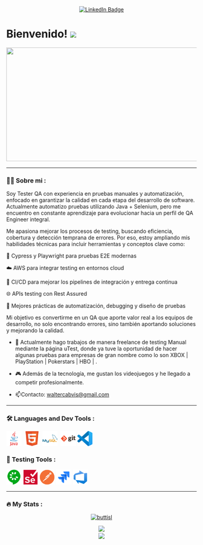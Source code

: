 <div id="header" align="center">
  <div id="badges">
    <a href="https://www.linkedin.com/in/walter-caballo-visconte-tester/">
      <img src="https://img.shields.io/badge/LinkedIn-blue?style=for-the-badge&logo=linkedin&logoColor=white" alt="LinkedIn Badge"/>
    </a>
  </div>
</div>
<div  <img src="https://komarev.com/ghpvc/?username=waltercabvis&color=blue" alt=""/>
  <h1>
  Bienvenido!
  <img src="https://media.giphy.com/media/hvRJCLFzcasrR4ia7z/giphy.gif" width="30px"/>
  </h1>
</div>
<div align="center">
  <img src="https://media.giphy.com/media/dWesBcTLavkZuG35MI/giphy.gif" width="600" height="300"/>
</div>

---
### :man_technologist: Sobre mi :
Soy Tester QA con experiencia en pruebas manuales y automatización, enfocado en garantizar la calidad en cada etapa del desarrollo de software. Actualmente automatizo pruebas utilizando Java + Selenium, pero me encuentro en constante aprendizaje para evolucionar hacia un perfil de QA Engineer integral.

Me apasiona mejorar los procesos de testing, buscando eficiencia, cobertura y detección temprana de errores. Por eso, estoy ampliando mis habilidades técnicas para incluir herramientas y conceptos clave como:

🔧 Cypress y Playwright para pruebas E2E modernas

☁️ AWS para integrar testing en entornos cloud

🔄 CI/CD para mejorar los pipelines de integración y entrega continua

🌐 APIs testing con Rest Assured

🧠 Mejores prácticas de automatización, debugging y diseño de pruebas

Mi objetivo es convertirme en un QA que aporte valor real a los equipos de desarrollo, no solo encontrando errores, sino también aportando soluciones y mejorando la calidad.

- :telescope: Actualmente hago trabajos de manera freelance de testing Manual mediante la página uTest, donde ya tuve la oportunidad de hacer algunas pruebas para empresas de gran nombre como lo son XBOX | PlayStation | Pokerstars | HBO | .

- 🎮 Además de la tecnología, me gustan los videojuegos y he llegado a competir profesionalmente.

- :mailbox:Contacto: waltercabvis@gmail.com

---

### :hammer_and_wrench: Languages and Dev Tools :
<div>
  <img src="https://github.com/devicons/devicon/blob/master/icons/java/java-original-wordmark.svg" title="Java" alt="Java" width="40" height="40"/>&nbsp;
  <img src="https://github.com/devicons/devicon/blob/master/icons/html5/html5-original.svg" title="HTML5" alt="HTML" width="40" height="40"/>&nbsp;
  <img src="https://github.com/devicons/devicon/blob/master/icons/mysql/mysql-original-wordmark.svg" title="MySQL"  alt="MySQL" width="40" height="40"/>&nbsp;
  <img src="https://github.com/devicons/devicon/blob/master/icons/git/git-original-wordmark.svg" title="Git" **alt="Git" width="40" height="40"/>
  <img src="https://github.com/devicons/devicon/blob/master/icons/vscode/vscode-original.svg" title="Git" **alt="Git" width="40" height="40"/>
  
</div>

### 🐞 Testing Tools :
<div>
<img src="https://github.com/devicons/devicon/blob/master/icons/cucumber/cucumber-plain.svg" title="Cucumber" **alt="Cucumber" width="40" height="40"/>
  <img src="https://github.com/devicons/devicon/blob/master/icons/selenium/selenium-original.svg" title="Selenium" **alt="Selenium" width="40" height="40"/>
  <img src="https://github.com/devicons/devicon/blob/master/icons/postman/postman-original.svg" title="Postman" **alt="Postman" width="40" height="40"/>
  <img src="https://github.com/devicons/devicon/blob/master/icons/jira/jira-original.svg" title="Jira" **alt="Jira" width="40" height="40"/>
  <img src="https://github.com/devicons/devicon/blob/master/icons/azuredevops/azuredevops-original.svg" title="Azure DevOps" **alt="Azure DevOps" width="40" height="40"/>

</div>

---

### :fire: My Stats :
<p align="center"> <a href="https://github.com/ryo-ma/github-profile-trophy"><img src="https://github-profile-trophy.vercel.app/?username=waltercabvis" alt="buttisl" /></a> </p>
<div align="center">  
  <img src="http://github-readme-streak-stats.herokuapp.com?user=waltercabvis&theme=dark&background=000000" width="600"/>
</div>
<div align="center">
  <img src="https://github-readme-stats.vercel.app/api/top-langs/?username=waltercabvis&layout=compact&theme=vision-friendly-dark" width="600"/>
